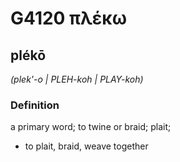 # G4120 πλέκω

## plékō

_(plek'-o | PLEH-koh | PLAY-koh)_

### Definition

a primary word; to twine or braid; plait; 

- to plait, braid, weave together
